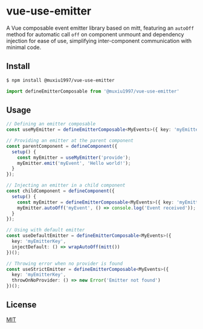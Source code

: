 # vue-use-emitter
A Vue composable event emitter library based on mitt, featuring an `autoOff` method for automatic call `off` on component unmount and dependency injection for ease of use, simplifying inter-component communication with minimal code.

## Install
```bash
$ npm install @muxiu1997/vue-use-emitter
```

```js
import defineEmitterComposable from '@muxiu1997/vue-use-emitter'
```

## Usage
```typescript
// Defining an emitter composable
const useMyEmitter = defineEmitterComposable<MyEvents>({ key: 'myEmitterKey' });

// Providing an emitter at the parent component
const parentComponent = defineComponent({
  setup() {
    const myEmitter = useMyEmitter('provide');
    myEmitter.emit('myEvent', 'Hello world!');
  }
});

// Injecting an emitter in a child component
const childComponent = defineComponent({
  setup() {
    const myEmitter = defineEmitterComposable<MyEvents>({ key: 'myEmitterKey' })('inject');
    myEmitter.autoOff('myEvent', () => console.log('Event received'));
  }
});

// Using with default emitter
const useDefaultEmitter = defineEmitterComposable<MyEvents>({
  key: 'myEmitterKey',
  injectDefault: () => wrapAutoOff(mitt())
})();

// Throwing error when no provider is found
const useStrictEmitter = defineEmitterComposable<MyEvents>({
  key: 'myEmitterKey',
  throwOnNoProvider: () => new Error('Emitter not found')
})();
```

## License
[MIT](./LICENSE)
